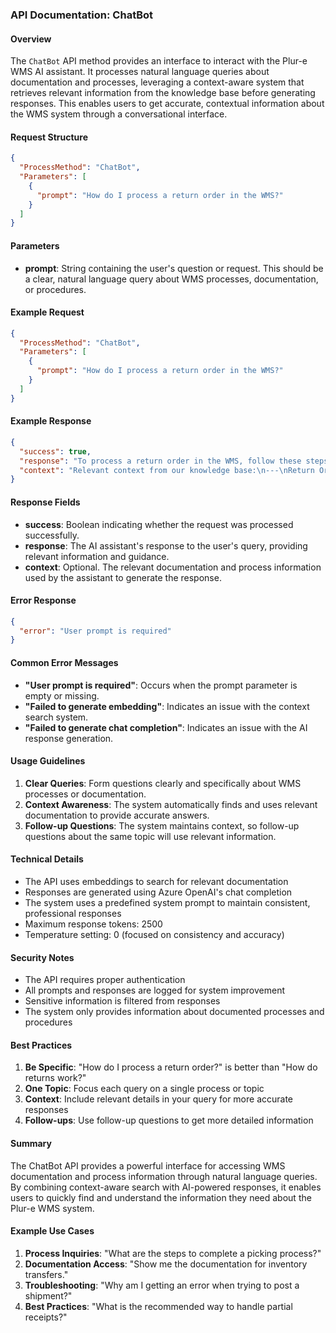### API Documentation: ChatBot

#### Overview
The `ChatBot` API method provides an interface to interact with the Plur-e WMS AI assistant. It processes natural language queries about documentation and processes, leveraging a context-aware system that retrieves relevant information from the knowledge base before generating responses. This enables users to get accurate, contextual information about the WMS system through a conversational interface.

#### Request Structure
```json
{
  "ProcessMethod": "ChatBot",
  "Parameters": [
    {
      "prompt": "How do I process a return order in the WMS?"
    }
  ]
}
```

#### Parameters
- **prompt**: String containing the user's question or request. This should be a clear, natural language query about WMS processes, documentation, or procedures.

#### Example Request
```json
{
  "ProcessMethod": "ChatBot",
  "Parameters": [
    {
      "prompt": "How do I process a return order in the WMS?"
    }
  ]
}
```

#### Example Response
```json
{
  "success": true,
  "response": "To process a return order in the WMS, follow these steps:\n1. Navigate to the Return Orders page\n2. Create a new return order\n3. Fill in the required customer information\n4. Add the items being returned\n5. Process the receipt...",
  "context": "Relevant context from our knowledge base:\n---\nReturn Order Processing Guide\nWhen processing return orders in the WMS..."
}
```

#### Response Fields
- **success**: Boolean indicating whether the request was processed successfully.
- **response**: The AI assistant's response to the user's query, providing relevant information and guidance.
- **context**: Optional. The relevant documentation and process information used by the assistant to generate the response.

#### Error Response
```json
{
  "error": "User prompt is required"
}
```

#### Common Error Messages
- **"User prompt is required"**: Occurs when the prompt parameter is empty or missing.
- **"Failed to generate embedding"**: Indicates an issue with the context search system.
- **"Failed to generate chat completion"**: Indicates an issue with the AI response generation.

#### Usage Guidelines
1. **Clear Queries**: Form questions clearly and specifically about WMS processes or documentation.
2. **Context Awareness**: The system automatically finds and uses relevant documentation to provide accurate answers.
3. **Follow-up Questions**: The system maintains context, so follow-up questions about the same topic will use relevant information.

#### Technical Details
- The API uses embeddings to search for relevant documentation
- Responses are generated using Azure OpenAI's chat completion
- The system uses a predefined system prompt to maintain consistent, professional responses
- Maximum response tokens: 2500
- Temperature setting: 0 (focused on consistency and accuracy)

#### Security Notes
- The API requires proper authentication
- All prompts and responses are logged for system improvement
- Sensitive information is filtered from responses
- The system only provides information about documented processes and procedures

#### Best Practices
1. **Be Specific**: "How do I process a return order?" is better than "How do returns work?"
2. **One Topic**: Focus each query on a single process or topic
3. **Context**: Include relevant details in your query for more accurate responses
4. **Follow-ups**: Use follow-up questions to get more detailed information

#### Summary
The ChatBot API provides a powerful interface for accessing WMS documentation and process information through natural language queries. By combining context-aware search with AI-powered responses, it enables users to quickly find and understand the information they need about the Plur-e WMS system.

#### Example Use Cases
1. **Process Inquiries**: "What are the steps to complete a picking process?"
2. **Documentation Access**: "Show me the documentation for inventory transfers."
3. **Troubleshooting**: "Why am I getting an error when trying to post a shipment?"
4. **Best Practices**: "What is the recommended way to handle partial receipts?"